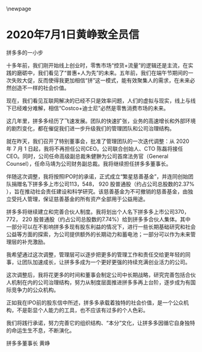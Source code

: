 \newpage



# 2020年7月1日黄峥致全员信

拼多多的一小步

十多年前，我们刚开始线上创业时，零售市场“控货+流量”的逻辑还是主流，在实践的磨砺中，我们看见了“普惠+人为先”的未来。五年前，我们在端午节期间的一次失败大促，反而使得我更加相信“拼”这一模式，能有效聚集人的需求，在未来必然创造不一样的社会价值。

现在，我们看见互联网解决的已经不只是效率问题，人们的虚拟与现实，线上与线下已经难分难解，相信“Costco+迪士尼”必然是零售消费市场的未来。

这几年里，拼多多经历了飞速发展。团队的快速扩张，业务的高速增长和外部环境的剧烈变化，都在催促我们进一步升级我们的管理团队和公司治理结构。

就在昨天，我们召开了特别董事会，批准了管理团队的一次迭代调整：从 2020 年 7 月 1 日起，我将不再担任公司CEO。公司联合创始人、CTO 陈磊将接任CEO。同时，公司任命高级副总裁朱健翀为公司首席法务官（General Counsel），任命马靖为公司财务副总裁。我将继续担任拼多多董事长。

伴随这次调整，我将按照IPO时的承诺，正式成立“繁星慈善基金”，并连同创始团队捐赠名下拼多多上市公司113，548， 920 股普通股（约占公司总股数的2.37% ），旨在推动社会责任建设和科学研究。该慈善基金为不可撤销的慈善基金，由独立受托人管理，保证慈善基金的所有资产全部用于公益用途。

拼多多将继续建立和完善合伙人制度。我将划出个人名下拼多多上市公司370，772， 220 股普通股（约占公司总股数的7.74%）给到拼多多合伙人集体。其中一部分可以在不影响拼多多现有股东利益的情况下，进行一些长期基础研究和社会公益等方面的探索，为公司提供额外的长期动力和蓄电池；一部分可以作为未来管理层的补充激励。

我希望通过这次调整，管理层可以逐步把更多的管理工作和责任交给更年轻的同事，让团队加速成长，让拼多多成为一个更好更强的持续充满创业活力的公司。

这次调整后，我将花更多的时间和董事会制定公司中长期战略，研究完善包括合伙人机制在内的公司治理结构，努力从制度层面推进拼多多再上台阶，逐步成为有国际竞争力的公众机构。

正如我在IPO前的股东信中所述，拼多多承载着独特的社会价值，是一个公众机构，不是彰显个人能力的工具，也不应该有过多的个人色彩。

我们将践行承诺，努力完善它的组织结构、“本分”文化，让拼多多因循它自身独特的命运生生不息，不断演化。

拼多多董事长 黄峥